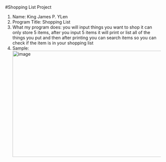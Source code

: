 #Shopping List Project
1. Name: King James P. YLen
2. Program Title: Shopping List
3. What my program does: you will input things you want to shop it can only store 5 items, after you input 5 items it will print or list all of the things you put and then after printing you can search items so you can check if the item is in your shopping list
4. Sample: <img width="829" height="344" alt="image" src="https://github.com/user-attachments/assets/81cf059c-9a5c-4733-a930-9896f0c8fd07" />
